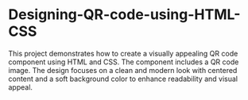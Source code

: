 # Designing-QR-code-using-HTML-CSS
This project demonstrates how to create a visually appealing QR code component using HTML and CSS. The component includes a QR code image. The design focuses on a clean and modern look with centered content and a soft background color to enhance readability and visual appeal.

